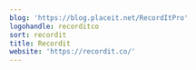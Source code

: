 ```yaml
---
blog: 'https://blog.placeit.net/RecordItPro'
logohandle: recorditco
sort: recordit
title: Recordit
website: 'https://recordit.co/'
---
```

